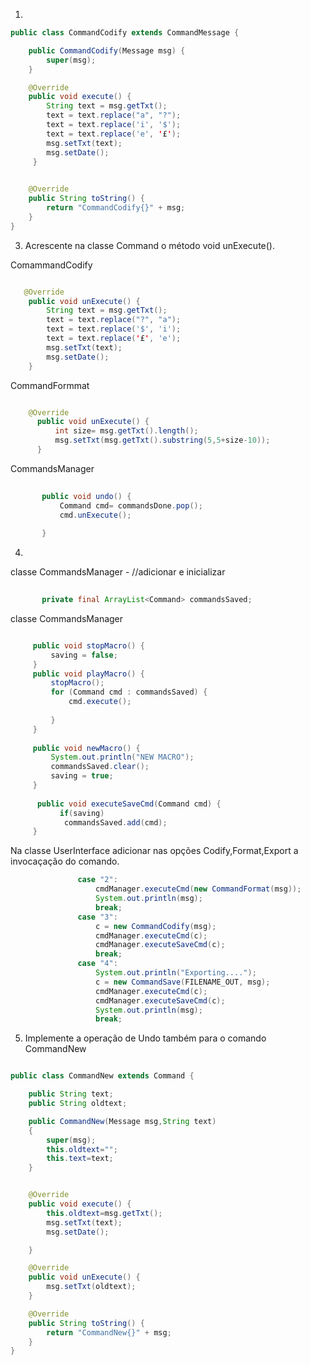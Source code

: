 1.

```java
public class CommandCodify extends CommandMessage {

    public CommandCodify(Message msg) {
        super(msg);
    }

    @Override
    public void execute() {
        String text = msg.getTxt();
        text = text.replace("a", "?");
        text = text.replace('i', '$');
        text = text.replace('e', '£');
        msg.setTxt(text);
        msg.setDate();
     }

  
    @Override
    public String toString() {
        return "CommandCodify{}" + msg;
    }
}

``` 
               
 
3.  Acrescente na classe Command o método void unExecute().
      
ComammandCodify
```java

   @Override
    public void unExecute() {
        String text = msg.getTxt();
        text = text.replace("?", "a");
        text = text.replace('$', 'i');
        text = text.replace('£', 'e');
        msg.setTxt(text);
        msg.setDate();
    }
``` 
CommandFormmat
```java

    @Override
      public void unExecute() {
          int size= msg.getTxt().length();
          msg.setTxt(msg.getTxt().substring(5,5+size-10));
      }
``` 

CommandsManager
```java
   
       public void undo() {
           Command cmd= commandsDone.pop();
           cmd.unExecute();
   
       }
``` 






 
 
4. 

classe CommandsManager - //adicionar e inicializar
```java
   
       private final ArrayList<Command> commandsSaved; 
  ```      
        
  classe CommandsManager 
  
  ```java
 
       public void stopMacro() {
           saving = false;
       }
       public void playMacro() {
           stopMacro();
           for (Command cmd : commandsSaved) {
               cmd.execute();
   
           }
       }
   
       public void newMacro() {
           System.out.println("NEW MACRO");
           commandsSaved.clear();
           saving = true;
       }
   
        public void executeSaveCmd(Command cmd) {
             if(saving)
              commandsSaved.add(cmd);
       }
  
``` 
Na classe UserInterface adicionar nas opções Codify,Format,Export a invocaçação do comando.
 ```java
                case "2":
                    cmdManager.executeCmd(new CommandFormat(msg));
                    System.out.println(msg);
                    break;
                case "3":
                    c = new CommandCodify(msg);
                    cmdManager.executeCmd(c);
                    cmdManager.executeSaveCmd(c);
                    break;
                case "4":
                    System.out.println("Exporting....");
                    c = new CommandSave(FILENAME_OUT, msg);
                    cmdManager.executeCmd(c);
                    cmdManager.executeSaveCmd(c);
                    System.out.println(msg);
                    break;

``` 

5.  Implemente a operação de Undo também para o comando CommandNew

```java

public class CommandNew extends Command {

    public String text;
    public String oldtext;

    public CommandNew(Message msg,String text)
    {
        super(msg);
        this.oldtext="";
        this.text=text;
    }


    @Override
    public void execute() {
        this.oldtext=msg.getTxt();
        msg.setTxt(text);
        msg.setDate();

    }

    @Override
    public void unExecute() {
        msg.setTxt(oldtext);
    }

    @Override
    public String toString() {
        return "CommandNew{}" + msg;
    }
}
``` 
 
     